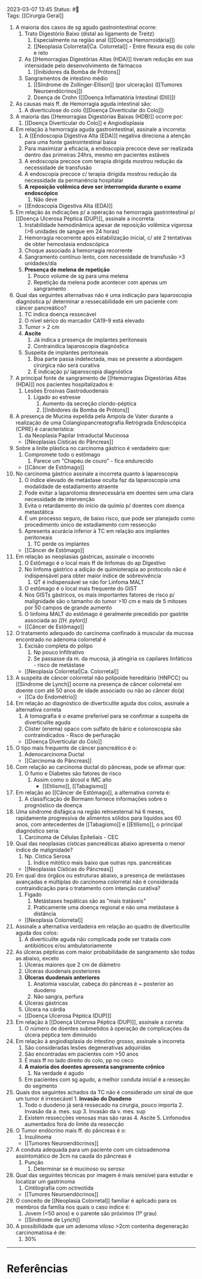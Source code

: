 2023-03-07 13:45
Status: #🌲  
Tags: [[Cirurgia Geral]]
<br/>

1. A maioria dos casos de sg agudo gastrointestinal ocorre:
	1. Trato Digestório Baixo (distal ao ligamento de Treitz)
		1. Especialmente na região anal ([[Doença Hemorroidária]])
		2. [[Neoplasia Colorretal|Ca. Colorretal]] - Entre flexura esq do colo e reto
	2. As [[Hemorragias Digestórias Altas (HDA)]] tiveram redução em sua intensidade pelo desenvolvimento de fármacos
		1. [[Inibidores da Bomba de Prótons]]
	3. Sangramentos de intestino médio
		1. [[Síndrome de Zollinger-Ellison]] (por ulceração) ([[Tumores Neuroendócrinos]])
		2. Doença de Crohn ([[Doença Inflamatória Intestinal (DII)]])
2. As causas mais ff. de Hemorragia aguda intestinal são:
	1.  A diverticulose do colo ([[Doença Diverticular do Colo]])
3. A maioria das [[Hemorragias Digestórias Baixas (HDB)]] ocorre por:
	1. [[Doença Diverticular do Colo]] e Angiodisplasia
4. Em relação à hemorragia aguda gastrointestinal, assinale a incorreta:
	1. A [[Endoscopia Digestiva Alta (EDA)]] negativa direciona a atenção para uma fonte gastrointestinal baixa
	2. Para maximizar a eficácia, a endoscopia precoce deve ser realizada dentro das primeiras 24hrs, mesmo em pacientes estáveis
	3. A endoscopia precoce com terapia dirigida mostrou redução da necessidade de transfusão
	4. A endoscopia precoce c/ terapia dirigida mostrou redução da necessidade da permanência hospitalar
	5. **A reposição volêmica deve ser interrompida durante o exame endoscópico**
		1. Não deve
	- [[Endoscopia Digestiva Alta (EDA)]]
5. Em relação às indicações p/ a operação na hemorragia gastrintestinal p/ [[Doença Ulcerosa Péptica (DUP)]], assinale a incorreta:
	1. Instabilidade hemodinâmica apesar de reposição volêmica vigorosa (>6 unidades de sangue em 24 horas)
	2. Hemorragia recorrente após estabilização inicial, c/ até 2 tentativas de obter hemostasia endoscópica
	3. Choque associado à hemorragia recorrente
	4. Sangramento contínuo lento, com necessidade de transfusão >3 unidades/dia
	5. **Presença de melena de repetição**
		1. Pouco volume de sg para uma melena
		2. Repetição da melena pode acontecer com apenas um sangramento
6. Qual das seguintes alternativas não é uma indicação para laparoscopia diagnóstica p/ determinar a ressecabilidade em um paciente com câncer pancreático?
	1. TC indica doença ressecável
	2. O nível sérico do marcador CA19-9 está elevado
	3. Tumor > 2 cm
	4. **Ascite** 
		1. Já indica a presença de implantes peritoneais
		2. Contraindica laparoscopia diagnóstica
	5. Suspeita de implantes peritoneais
		1. Boa parte passa indetectada, mas se presente a abordagem cirúrgica não será curativa 
		2. É indicação p/ laparoscopia diagnóstica
7. A principal fonte de sangramento de [[Hemorragias Digestórias Altas (HDA)]] nos pacientes hospitalizados é:
	1. Lesões Erosivas Gastroduodenais
		1. Ligado ao estresse
			1. Aumento da secreção clorido-péptica
			2. [[Inibidores da Bomba de Prótons]]
8. A presença de Mucina expelida pela Ampola de Vater durante a realização de uma Colangiopancreatografia Retrógrada Endoscópica (CPRE) é característica:
	1. da Neoplasia Papilar Intraductal Mucinosa
	-  [[Neoplasias Císticas do Pâncreas]]
9. Sobre a linite plástica no carcinoma gástrico é verdadeiro que:
	1. Compromete todo o estômago
		1. Parece um "Chapéu de couro" - fica endurecido
	-  [[Câncer de Estômago]]
10. No carcinoma gástrico assinale a incorreta quanto à laparoscopia
	1. O índice elevado de metástase oculta faz da laparoscopia uma modalidade de estadiamento atraente
	2. Pode evitar a laparotomia desnecessária em doentes sem uma clara necessidade de intervenção
	3. Evita o retardamento do início da químio p/ doentes com doença metastática
	4. É um processo seguro, de baixo risco, que pode ser planejado como procedimento único de estadiamento com ressecção
	5. Apresenta acurácia inferior à TC em relação aos implantes peritoneais
		1. TC perde os implantes
	- [[Câncer de Estômago]]
11. Em relação as neoplasias gástricas, assinale o incorreto
	1. O Estômago é o local mais ff de linfomas do ap Digestivo
	2. No linfoma gástrico a adição de quimioterapia ao protocolo não é indispensável para obter maior índice de sobrevivência
		1. QT é indispensável se não for Linfoma MALT
	3. O estômago é o local mais frequente do GIST
	4. Nos GISTs gástricos, os mais importantes fatores de risco p/ malignidade são o tamanho do tumor >10 cm e mais de 5 mitoses por 50 campos de grande aumento
	5. O linfoma MALT do estômago é geralmente precedido por gastrite associada ao _[[H. pylori]]_
	-  [[Câncer de Estômago]]
12. O tratamento adequado do carcinoma confinado à muscular da mucosa encontrado no adenoma colorretal é
	1. Excisão completa do pólipo
		1. Np pouco Infiltrativo
		2. Se passasse da m. da mucosa, já atingiria os capilares linfáticos - risco de metástase
	-  [[Neoplasia Colorretal|Ca. Colorretal]]
13. A suspeita de câncer colorretal não polipoide hereditário (HNPCC) ou [[Síndrome de Lynch]] ocorre na presença de câncer colorretal em doente com até 50 anos de idade associado ou não ao câncer do(a)
	-  [[Ca do Endométrio]]
14. Em relação ao diagnóstico de diverticulite aguda dos colos, assinale a alternativa correta
	1. A tomografia é o exame preferível para se confirmar a suspeita de diverticulite aguda
	2. Clister (enema) opaco com sulfato de bário e colonoscopia são contraindicados - Risco de perfuração
	- [[Doença Diverticular do Colo]]
15. O tipo mais frequente de câncer pancreático é o:
	1. Adenocarcinoma Ductal
	-  [[Carcinoma do Pâncreas]]
16. Com relação ao carcinoma ductal do pâncreas, pode se afirmar que:
	1. O fumo e Diabetes são fatores de risco
		1. Assim como o álcool e IMC alto
			-  [[Etilismo]], [[Tabagismo]]
17. Em relação ao [[Câncer de Estômago]], a alternativa correta é:
	1. A classificação de Bormann fornece informações sobre o prognóstico da doença
18. Uma síndrome disfágica na região retroesternal há 6 meses, rapidamente progressiva de alimentos sólidos para líquidos aos 60 anos, com antecedentes de [[Tabagismo]] e [[Etilismo]], o principal diagnóstico seria:
	1. Carcinoma de Células Epiteliais - CEC
19. Qual das neoplasias císticas pancreáticas abaixo apresenta o menor índice de malignidade?
	1. Np. Cística Serosa
		1. Índice mitótico mais baixo que outras nps. pancreáticas
	-  [[Neoplasias Císticas do Pâncreas]]
20. Em qual dos órgãos ou estruturas abaixo, a presença de metástases avançadas e múltiplas do carcinoma colorretal não é considerada contraindicação para o tratamento com intenção curativa?
	1. Fígado
		1. Metástases hepáticas são as "mais tratáveis"
		2. Praticamente uma doença regional e não uma metástase à distância
	-  [[Neoplasia Colorretal]]
21. Assinale a alternativa verdadeira em relação ao quadro de diverticulite aguda dos colos:
	1.  A diverticulite aguda não complicada pode ser tratada com antibióticos e/ou ambulatoriamente
22. As úlceras pépticas com maior probabilidade de sangramento são todas as abaixo, exceto
	1. Úlceras maiores que 2 cm de diâmetro
	2. Úlceras duodenais posteriores
	3. **Úlceras duodenais anteriores**
		1. Anatomia vascular, cabeça do pâncreas é ~ posterior ao duodeno
		2. Não sangra, perfura
	4. Úlceras gástricas
	5. Úlcera na cárdia
	- [[Doença Ulcerosa Péptica (DUP)]]
23. Em relação à [[Doença Ulcerosa Péptica (DUP)]], assinale a correta:
	1. O número de doentes submetidos à operação de complicações da úlcera péptica tem diminuído
24. Em relação à angiodisplasia do intestino grosso, assinale a incorreta
	1. São consideradas lesões degenerativas adquiridas
	2. São encontradas em pacientes com >50 anos
	3. É mais ff no lado direito do colo, pp no ceco
	4. **A maioria dos doentes apresenta sangramento crônico**
		1. Na verdade é agudo
	5. Em pacientes com sg agudo, a melhor conduta inicial é a resseção do segmento
25.  Quais dos seguintes achados da TC não é considerado um sinal de que um tumor é irresecável
	1. **Invasão do Duodeno**
		1. Todo o duodeno já será ressecado na cirurgia, pouco importa
	2. Invasão da a. mes. sup
	3. Invasão da v. mes. sup
		1. Existem ressecções venosas mas são raras
	4. Ascite
	5. Linfonodos aumentados fora do limite da ressecção
26. O Tumor endócrino mais ff. do pâncreas é o:
	1. Insulinoma
	- [[Tumores Neuroendócrinos]]
27. A conduta adequada para um paciente com um cistoadenoma assintomático de 3cm na cauda do pâncreas é
	1. Punção
		1. Determinar se é mucinoso ou seroso
28. Qual das seguintes técnicas por imagem é mais sensível para estudar e localizar um gastrinoma
	1. Cintilografia com octreotida
	- [[Tumores Neuroendócrinos]]
29. O conceito de [[Neoplasia Colorretal]] familiar é aplicado para os membros da família nos quais o caso índice é:
	1. Jovem (<50 anos) e o parente são próximos (1º grau)
	- [[Síndrome de Lynch]]
30. A possibilidade que um adenoma viloso >2cm contenha degeneração carcinomatosa é de:
	1. 30%
____
# Referências

